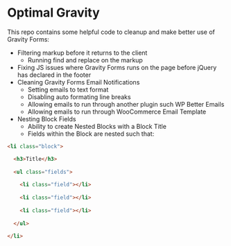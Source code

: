 # Optimal Gravity

This repo contains some helpful code to cleanup and make better use of Gravity Forms:

* Filtering markup before it returns to the client
  * Running find and replace on the markup
* Fixing JS issues where Gravity Forms runs on the page before jQuery has declared in the footer
* Cleaning Gravity Forms Email Notifications 
  * Setting emails to text format
  * Disabling auto formating line breaks
  * Allowing emails to run through another plugin such WP Better Emails
  * Allowing emails to run through WooCommerce Email Template
* Nesting Block Fields
  * Ability to create Nested Blocks with a Block Title
  * Fields within the Block are nested such that: 


```html
<li class="block">

  <h3>Title</h3>
  
  <ul class="fields">
  
    <li class="field"></li>
    
    <li class="field"></li>
    
    <li class="field"></li>
    
  </ul>
  
</li>
```

